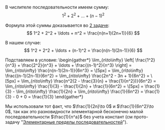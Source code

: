 В числителе последовательности имеем сумму:
$$ 1^2 + 2^2 + \ldots + (n-1)^2 $$

Формула этой суммы доказывается во [2 задаче](/tasks/2):
$$ 1^2 + 2^2 + \ldots + n^2 = \frac{n(n+1)(2n+1)}{6} $$

В нашем случае:
$$ 1^2 + 2^2 + \ldots + (n-1)^2 = \frac{n(n-1)(2n-1)}{6} $$

Подставляем в условие:
\begin{gather*}
    \lim_{n\to\infty} \left[ \frac{1^2}{n^3} + \frac{2^2}{n^3} + \ldots + \frac{(n-1)^2}{n^3} \right] = \lim_{n\to\infty} \frac{n(n-1)(2n-1)}{6n^3} = \\[5px]
    = \lim_{n\to\infty} \frac{(n-1)(2n-1)}{6n^2} = \lim_{n\to\infty} \frac{2n^2 - 3n + 1}{6n^2} = \\[5px]
    = \lim_{n\to\infty} \frac{n^2(2 - \frac{3}{n} + \frac{1}{n^2})}{6n^2} = \lim_{n\to\infty} \frac{1}{3} - \frac{1}{2n} + \frac{1}{6n^2} = \\[5px]
    = \frac{1}{3} - \lim_{n\to\infty} \frac{1}{2n} + \lim_{n\to\infty} \frac{1}{6n^2} = \frac{1}{3} - 0 + 0 = \frac{1}{3}
\end{gather*}

Мы использовали тот факт, что $\frac{1}{2n}\to 0$ и $\frac{1}{6n^2}\to 0$, так как это разновидности элементарной бесконечно малой последовательности $\frac{1}{n^a}$ без учета констант (см прото-задачу "[Элементарные пределы последовательностей](/proto/sequences/limits/elementary)").